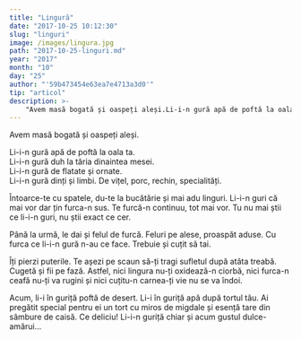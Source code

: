 ```yaml
---
title: "Lingură"
date: "2017-10-25 10:12:30"
slug: "linguri"
image: /images/lingura.jpg
path: "2017-10-25-linguri.md"
year: "2017"
month: "10"
day: "25"
author: "'59b473454e63ea7e4713a3d0'"
tip: "articol"
description: >-
    "Avem masă bogată și oaspeți aleși.Li-i-n gură apă de poftă la oala ta.Li-i-n gură duh la tăria dinaintea mesei.Li-i-n gură de flatate și ornate.Li-i-n gură dinți și limbi. De vițel, porc, rechin, "
---
```

<div class="kg-card-markdown"><p>Avem masă bogată și oaspeți aleși.</p>
<p>Li-i-n gură apă de poftă la oala ta.<br>
Li-i-n gură duh la tăria dinaintea mesei.<br>
Li-i-n gură de flatate și ornate.<br>
Li-i-n gură dinți și limbi. De vițel, porc, rechin, specialități.</p>
<p>Întoarce-te cu spatele, du-te la bucătărie și mai adu linguri. Li-i-n guri că mai vor dar țin furca-n sus. Te furcă-n continuu, tot mai vor. Tu nu mai știi ce li-i-n guri, nu știi exact ce cer.</p>
<p>Până la urmă, le dai și felul de furcă. Feluri pe alese, proaspăt aduse. Cu furca ce li-i-n gură n-au ce face. Trebuie și cuțit să tai.</p>
<p>Îți pierzi puterile. Te așezi pe scaun să-ți tragi sufletul după atâta treabă. Cugetă și fii pe fază. Astfel, nici lingura nu-ți oxidează-n ciorbă, nici furca-n ceafă nu-ți va rugini și nici cuțitu-n carnea-ți vie nu se va îndoi.</p>
<p>Acum, li-i în guriță poftă de desert. Li-i în guriță apă după tortul tău. Ai pregătit special pentru ei un tort cu miros de migdale și esență tare din sâmbure de caisă. Ce deliciu! Li-i-n guriță chiar și acum gustul dulce-amărui...</p>
</div>
    